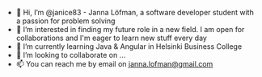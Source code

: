 - 👋 Hi, I’m @janice83 - Janna Löfman, a software developer student with a passion for problem solving 
- 👀 I’m interested in finding my future role in a new field. I am open for collaborations and I'm eager to learn new stuff every day
- 🌱 I’m currently learning Java & Angular in Helsinki Business College
- 💞️ I’m looking to collaborate on ...
- 📫 You can reach me by email on janna.lofman@gmail.com

<!---
janice83/janice83 is a ✨ special ✨ repository because its `README.md` (this file) appears on your GitHub profile.
You can click the Preview link to take a look at your changes.
--->
